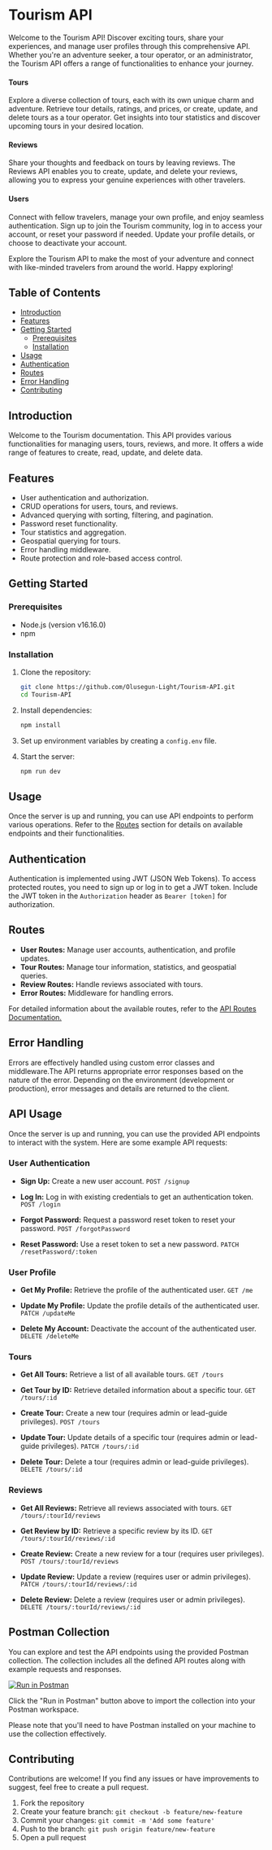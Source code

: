 # Tourism API

Welcome to the Tourism API! Discover exciting tours, share your experiences, and manage user profiles through this comprehensive API. Whether you're an adventure seeker, a tour operator, or an administrator, the Tourism API offers a range of functionalities to enhance your journey.

#### **Tours**
Explore a diverse collection of tours, each with its own unique charm and adventure. Retrieve tour details, ratings, and prices, or create, update, and delete tours as a tour operator. Get insights into tour statistics and discover upcoming tours in your desired location.

#### **Reviews**
Share your thoughts and feedback on tours by leaving reviews. The Reviews API enables you to create, update, and delete your reviews, allowing you to express your genuine experiences with other travelers.

#### **Users**
Connect with fellow travelers, manage your own profile, and enjoy seamless authentication. Sign up to join the Tourism community, log in to access your account, or reset your password if needed. Update your profile details, or choose to deactivate your account.

Explore the Tourism API to make the most of your adventure and connect with like-minded travelers from around the world. Happy exploring!

## Table of Contents

- [Introduction](#introduction)
- [Features](#features)
- [Getting Started](#getting-started)
  - [Prerequisites](#prerequisites)
  - [Installation](#installation)
- [Usage](#usage)
- [Authentication](#authentication)
- [Routes](#routes)
- [Error Handling](#error-handling)
- [Contributing](#contributing)

## Introduction

Welcome to the Tourism documentation. This API provides various functionalities for managing users, tours, reviews, and more. It offers a wide range of features to create, read, update, and delete data.

## Features

- User authentication and authorization.
- CRUD operations for users, tours, and reviews.
- Advanced querying with sorting, filtering, and pagination.
- Password reset functionality.
- Tour statistics and aggregation.
- Geospatial querying for tours.
- Error handling middleware.
- Route protection and role-based access control.

## Getting Started

### Prerequisites

- Node.js (version v16.16.0)
- npm

### Installation

1. Clone the repository:

   ```bash
   git clone https://github.com/Olusegun-Light/Tourism-API.git
   cd Tourism-API
   ```

2. Install dependencies:

   ```bash
   npm install
   ```

3. Set up environment variables by creating a `config.env` file.

4. Start the server:

   ```bash
   npm run dev
   ```

## Usage

Once the server is up and running, you can use API endpoints to perform various operations. Refer to the [Routes](#routes) section for details on available endpoints and their functionalities.

## Authentication

Authentication is implemented using JWT (JSON Web Tokens). To access protected routes, you need to sign up or log in to get a JWT token. Include the JWT token in the `Authorization` header as `Bearer [token]` for authorization.

## Routes

- **User Routes:** Manage user accounts, authentication, and profile updates.
- **Tour Routes:** Manage tour information, statistics, and geospatial queries.
- **Review Routes:** Handle reviews associated with tours.
- **Error Routes:** Middleware for handling errors.

For detailed information about the available routes, refer to the [API Routes Documentation.](#api-usage)

## Error Handling

Errors are effectively handled using custom error classes and middleware.The API returns appropriate error responses based on the nature of the error. Depending on the environment (development or production), error messages and details are returned to the client.

## API Usage

Once the server is up and running, you can use the provided API endpoints to interact with the system. Here are some example API requests:

### User Authentication

- **Sign Up:** Create a new user account.
  `POST /signup`

- **Log In:** Log in with existing credentials to get an authentication token.
  `POST /login`

- **Forgot Password:** Request a password reset token to reset your password.
  `POST /forgotPassword`

- **Reset Password:** Use a reset token to set a new password.
  `PATCH /resetPassword/:token`

### User Profile

- **Get My Profile:** Retrieve the profile of the authenticated user.
  `GET /me`

- **Update My Profile:** Update the profile details of the authenticated user.
  `PATCH /updateMe`

- **Delete My Account:** Deactivate the account of the authenticated user.
  `DELETE /deleteMe`

### Tours

- **Get All Tours:** Retrieve a list of all available tours.
  `GET /tours`

- **Get Tour by ID:** Retrieve detailed information about a specific tour.
  `GET /tours/:id`

- **Create Tour:** Create a new tour (requires admin or lead-guide privileges).
  `POST /tours`

- **Update Tour:** Update details of a specific tour (requires admin or lead-guide privileges).
  `PATCH /tours/:id`

- **Delete Tour:** Delete a tour (requires admin or lead-guide privileges).
  `DELETE /tours/:id`

### Reviews

- **Get All Reviews:** Retrieve all reviews associated with tours.
  `GET /tours/:tourId/reviews`

- **Get Review by ID:** Retrieve a specific review by its ID.
  `GET /tours/:tourId/reviews/:id`

- **Create Review:** Create a new review for a tour (requires user privileges).
  `POST /tours/:tourId/reviews`

- **Update Review:** Update a review (requires user or admin privileges).
  `PATCH /tours/:tourId/reviews/:id`

- **Delete Review:** Delete a review (requires user or admin privileges).
  `DELETE /tours/:tourId/reviews/:id`

## Postman Collection

You can explore and test the API endpoints using the provided Postman collection. The collection includes all the defined API routes along with example requests and responses.

[![Run in Postman](https://run.pstmn.io/button.svg)](https://documenter.getpostman.com/view/20337559/2s9Y5SWm44)

Click the "Run in Postman" button above to import the collection into your Postman workspace.

Please note that you'll need to have Postman installed on your machine to use the collection effectively.

## Contributing

Contributions are welcome! If you find any issues or have improvements to suggest, feel free to create a pull request.

1. Fork the repository
2. Create your feature branch: `git checkout -b feature/new-feature`
3. Commit your changes: `git commit -m 'Add some feature'`
4. Push to the branch: `git push origin feature/new-feature`
5. Open a pull request
